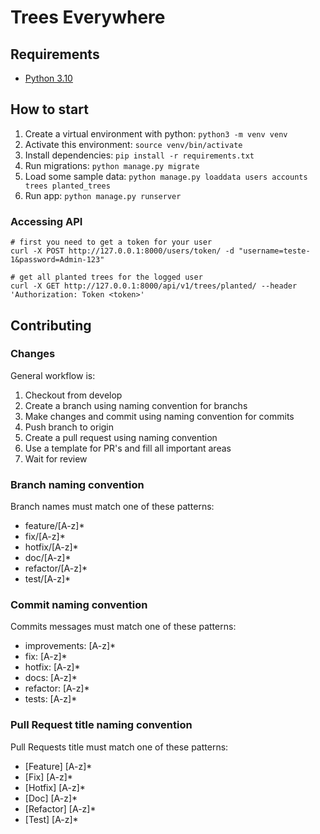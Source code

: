 # Trees Everywhere
## Requirements

- [Python 3.10](https://www.python.org/downloads/)

## How to start
1. Create a virtual environment with python: `python3 -m venv venv`
1. Activate this environment: `source venv/bin/activate`
1. Install dependencies: `pip install -r requirements.txt`
1. Run migrations: `python manage.py migrate`
1. Load some sample data: `python manage.py loaddata users accounts trees planted_trees`
1. Run app: `python manage.py runserver`

### Accessing API

```
# first you need to get a token for your user
curl -X POST http://127.0.0.1:8000/users/token/ -d "username=teste-1&password=Admin-123"

# get all planted trees for the logged user
curl -X GET http://127.0.0.1:8000/api/v1/trees/planted/ --header 'Authorization: Token <token>'
```

## Contributing

### Changes

General workflow is:

1. Checkout from develop
1. Create a branch using naming convention for branchs
1. Make changes and commit using naming convention for commits
1. Push branch to origin
1. Create a pull request using naming convention
1. Use a template for PR's and fill all important areas
1. Wait for review

### Branch naming convention

Branch names must match one of these patterns:

- feature/[A-z]\*
- fix/[A-z]\*
- hotfix/[A-z]\*
- doc/[A-z]\*
- refactor/[A-z]\*
- test/[A-z]\*

### Commit naming convention

Commits messages must match one of these patterns:

- improvements: [A-z]\*
- fix: [A-z]\*
- hotfix: [A-z]\*
- docs: [A-z]\*
- refactor: [A-z]\*
- tests: [A-z]\*

### Pull Request title naming convention

Pull Requests title must match one of these patterns:

- [Feature] [A-z]\*
- [Fix] [A-z]\*
- [Hotfix] [A-z]\*
- [Doc] [A-z]\*
- [Refactor] [A-z]\*
- [Test] [A-z]\*
